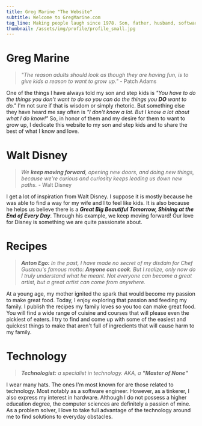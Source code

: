 ```yaml
---
title: Greg Marine "The Website"
subtitle: Welcome to GregMarine.com
tag_line: Making people laugh since 1978. Son, father, husband, software engineer. Disney fan, home chef, technologist, 3D printer. Thank you for dropping by!
thumbnail: /assets/img/profile/profile_small.jpg
---
```


# Greg Marine

> _"The reason adults should look as though they are having fun, is to give kids a reason to want to grow up."_ - Patch Adams

One of the things I have always told my son and step kids is _"You have to do the things you don't want to do so you can do the things you **DO** want to do."_ I'm not sure if that is wisdom or simply rhetoric. But something else they have heard me say often is _"I don't know a lot. But I know a lot about what I do know!"_ So, in honor of them and my desire for them to want to grow up, I dedicate this website to my son and step kids and to share the best of what I know and love.

# Walt Disney

> _We **keep moving forward**, opening new doors, and doing new things, because we're curious and curiosity keeps leading us down new paths._ - Walt Disney

I get a lot of inspiration from Walt Disney. I suppose it is mostly because he was able to find a way for my wife and I to feel like kids. It is also because he helps us believe there is a ***Great Big Beautiful Tomorrow, Shining at the End of Every Day***. Through his example, we keep moving forward! Our love for Disney is something we are quite passionate about.

# Recipes

> _**Anton Ego:** In the past, I have made no secret of my disdain for Chef Gusteau's famous motto: **Anyone can cook**. But I realize, only now do I truly understand what he meant. Not everyone can become a great artist, but a great artist can come from anywhere._

At a young age, my mother ignited the spark that would become my passion to make great food. Today, I enjoy exploring that passion and feeding my family. I publish the recipes my family loves so you too can make great food. You will find a wide range of cuisine and courses that will please even the pickiest of eaters. I try to find and come up with some of the easiest and quickest things to make that aren't full of ingredients that will cause harm to my family.

# Technology

> _**Technologist:** a specialist in technology. AKA, a **"Master of None"**_

I wear many hats. The ones I'm most known for are those related to technology. Most notably as a software engineer. However, as a tinkerer, I also express my interest in hardware. Although I do not possess a higher education degree, the computer sciences are definitely a passion of mine. As a problem solver, I love to take full advantage of the technology around me to find solutions to everyday obstacles.